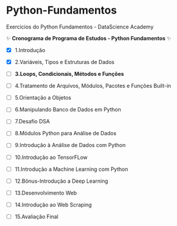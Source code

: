 # Python-Fundamentos
Exercicios do Python Fundamentos - DataScience Academy

:sparkles: **Cronograma de Programa de Estudos - Python Fundamentos** :sparkles:

- [x] 1.Introdução
- [x] 2.Variáveis, Tipos e Estruturas de Dados
- [ ] **3.Loops, Condicionais, Métodos e Funções**
- [ ] 4.Tratamento de Arquivos, Módulos, Pacotes e Funções Built-in
- [ ] 5.Orientação a Objetos
- [ ] 6.Manipulando Banco de Dados em Python
- [ ] 7.Desafio DSA
- [ ] 8.Módulos Python para Análise de Dados
- [ ] 9.Introdução à Análise de Dados com Python
- [ ] 10.Introdução ao TensorFLow
- [ ] 11.Introdução a Machine Learning com Python
- [ ] 12.Bônus-Introdução a Deep Learning
- [ ] 13.Desenvolvimento Web
- [ ] 14.Introdução ao Web Scraping
- [ ] 15.Avaliação Final

